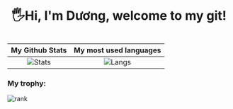 <!-- <p align="center"> 
  <img src="">
</p> -->
<h1 align="center"> 
  🖐Hi, I'm Dương, welcome to my git! <height="60"> 
</h1>
  
<div align="center">
<table>
  
| My Github Stats             | My most used languages |
:-:|:-:
![Stats](https://github-readme-stats.vercel.app/api?username=vovod&show_icons=true&theme=radical&count_private=true&hide=issues)  |  ![Langs](https://github-readme-stats.vercel.app/api/top-langs/?username=vovod&layout=compact&hide=c%2b%2b)
</table>
  </div>
     
### My trophy:  
   
![rank](https://github-profile-trophy.vercel.app/?username=vovod&theme=dracula&&margin-h=0&margin-w=0)
